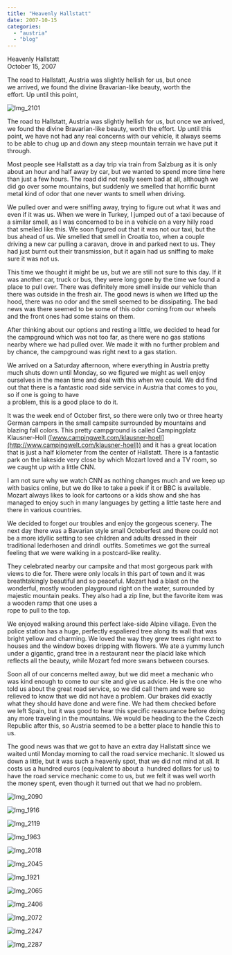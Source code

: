 ```yaml
---
title: "Heavenly Hallstatt"
date: 2007-10-15
categories: 
  - "austria"
  - "blog"
---
```


Heavenly Hallstatt  
October 15, 2007

The road to Hallstatt, Austria was slightly hellish for us, but once  
we arrived, we found the divine Bravarian-like beauty, worth the  
effort. Up until this point,

<!--more-->

![Img_2101](https://pub-ac94b3f306b24c0dba4238943c97f2e1.r2.dev/photos/uncategorized/2008/02/24/img_2101.png)

The road to Hallstatt, Austria was slightly hellish for us, but once we arrived, we found the divine Bravarian-like beauty, worth the effort. Up until this point, we have not had any real concerns with our vehicle, it always seems to be able to chug up and down any steep mountain terrain we have put it through.

Most people see Hallstatt as a day trip via train from Salzburg as it is only about an hour and half away by car, but we wanted to spend more time here than just a few hours. The road did not really seem bad at all, although we did go over some mountains, but suddenly we smelled that horrific burnt metal kind of odor that one never wants to smell when driving.

We pulled over and were sniffing away, trying to figure out what it was and even if it was us. When we were in Turkey, I jumped out of a taxi because of a similar smell, as I was concerned to be in a vehicle on a very hilly road that smelled like this. We soon figured out that it was not our taxi, but the bus ahead of us. We smelled that smell in Croatia too, when a couple driving a new car pulling a caravan, drove in and parked next to us. They had just burnt out their transmission, but it again had us sniffing to make sure it was not us.

This time we thought it might be us, but we are still not sure to this day. If it was another car, truck or bus, they were long gone by the time we found a place to pull over. There was definitely more smell inside our vehicle than there was outside in the fresh air. The good news is when we lifted up the hood, there was no odor and the smell seemed to be dissipating. The bad news was there seemed to be some of this odor coming from our wheels and the front ones had some stains on them.

After thinking about our options and resting a little, we decided to head for the campground which was not too far, as there were no gas stations nearby where we had pulled over. We made it with no further problem and by chance, the campground was right next to a gas station.

We arrived on a Saturday afternoon, where everything in Austria pretty much shuts down until Monday, so we figured we might as well enjoy ourselves in the mean time and deal with this when we could. We did find out that there is a fantastic road side service in Austria that comes to you, so if one is going to have  
a problem, this is a good place to do it.

It was the week end of October first, so there were only two or three hearty German campers in the small campsite surrounded by mountains and blazing fall colors. This pretty campground is called Campingplatz Klausner-Holl ([www.campingwelt.com/klausner-hoell](http://www.campingwelt.com/klausner-hoell)) and it has a great location that is just a half kilometer from the center of Hallstatt. There is a fantastic park on the lakeside very close by which Mozart loved and a TV room, so we caught up with a little CNN.

I am not sure why we watch CNN as nothing changes much and we keep up with basics online, but we do like to take a peek if it or BBC is available. Mozart always likes to look for cartoons or a kids show and she has managed to enjoy such in many languages by getting a little taste here and there in various countries.

We decided to forget our troubles and enjoy the gorgeous scenery. The next day there was a Bavarian style small Octoberfest and there could not be a more idyllic setting to see children and adults dressed in their traditional lederhosen and drindl  outfits. Sometimes we got the surreal feeling that we were walking in a postcard-like reality.

They celebrated nearby our campsite and that most gorgeous park with views to die for. There were only locals in this part of town and it was breathtakingly beautiful and so peaceful. Mozart had a blast on the wonderful, mostly wooden playground right on the water, surrounded by majestic mountain peaks. They also had a zip line, but the favorite item was a wooden ramp that one uses a  
rope to pull to the top.

We enjoyed walking around this perfect lake-side Alpine village. Even the police station has a huge, perfectly espaliered tree along its wall that was bright yellow and charming. We loved the way they grew trees right next to houses and the window boxes dripping with flowers. We ate a yummy lunch under a gigantic, grand tree in a restaurant near the placid lake which reflects all the beauty, while Mozart fed more swans between courses.

Soon all of our concerns melted away, but we did meet a mechanic who was kind enough to come to our site and give us advice. He is the one who told us about the great road service, so we did call them and were so relieved to know that we did not have a problem. Our brakes did exactly what they should have done and were fine. We had them checked before we left Spain, but it was good to hear this specific reassurance before doing any more traveling in the mountains. We would be heading to the the Czech Republic after this, so Austria seemed to be a better place to handle this to us.

The good news was that we got to have an extra day Hallstatt since we waited until Monday morning to call the road service mechanic. It slowed us down a little, but it was such a heavenly spot, that we did not mind at all. It costs us a hundred euros (equivalent to about a  hundred dollars for us) to have the road service mechanic come to us, but we felt it was well worth the money spent, even though it turned out that we had no problem.

![Img_2090](https://pub-ac94b3f306b24c0dba4238943c97f2e1.r2.dev/photos/uncategorized/2008/02/24/img_2090.png)

![Img_1916](https://pub-ac94b3f306b24c0dba4238943c97f2e1.r2.dev/photos/uncategorized/2008/02/24/img_1916.png)

![Img_2119](https://pub-ac94b3f306b24c0dba4238943c97f2e1.r2.dev/photos/uncategorized/2008/02/24/img_2119.png)

![Img_1963](https://pub-ac94b3f306b24c0dba4238943c97f2e1.r2.dev/photos/uncategorized/2008/02/24/img_1963.png)

![Img_2018](https://pub-ac94b3f306b24c0dba4238943c97f2e1.r2.dev/photos/uncategorized/2008/02/24/img_2018.png)

![Img_2045](https://pub-ac94b3f306b24c0dba4238943c97f2e1.r2.dev/photos/uncategorized/2008/02/24/img_2045.png)

![Img_1921](https://pub-ac94b3f306b24c0dba4238943c97f2e1.r2.dev/photos/uncategorized/2008/02/24/img_1921.png)

![Img_2065](https://pub-ac94b3f306b24c0dba4238943c97f2e1.r2.dev/photos/uncategorized/2008/02/24/img_2065.png)

![Img_2406](https://pub-ac94b3f306b24c0dba4238943c97f2e1.r2.dev/photos/uncategorized/2008/02/24/img_2406.png)

![Img_2072](https://pub-ac94b3f306b24c0dba4238943c97f2e1.r2.dev/photos/uncategorized/2008/02/24/img_2072.png)

![Img_2247](https://pub-ac94b3f306b24c0dba4238943c97f2e1.r2.dev/photos/uncategorized/2008/02/24/img_2247.png)

![Img_2287](https://pub-ac94b3f306b24c0dba4238943c97f2e1.r2.dev/photos/uncategorized/2008/02/24/img_2287.png)
